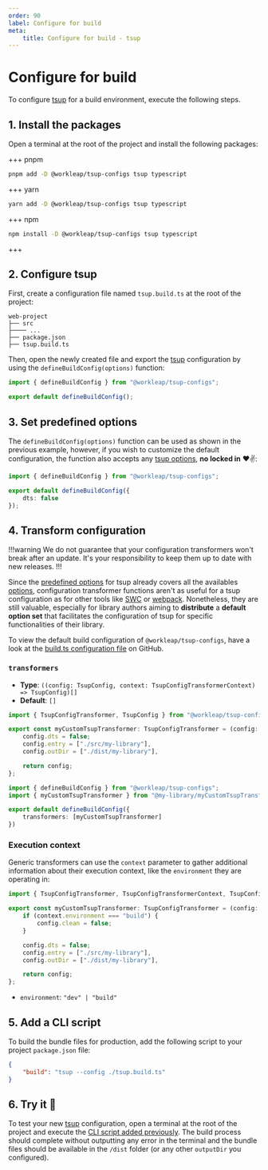 ```yaml
---
order: 90
label: Configure for build
meta:
    title: Configure for build - tsup
---
```


# Configure for build

To configure [tsup](https://tsup.egoist.dev/) for a build environment, execute the following steps.

## 1. Install the packages

Open a terminal at the root of the project and install the following packages:

+++ pnpm
```bash
pnpm add -D @workleap/tsup-configs tsup typescript
```
+++ yarn
```bash
yarn add -D @workleap/tsup-configs tsup typescript
```
+++ npm
```bash
npm install -D @workleap/tsup-configs tsup typescript
```
+++

## 2. Configure tsup

First, create a configuration file named `tsup.build.ts` at the root of the project:

``` !#5
web-project
├── src
├──── ...
├── package.json
├── tsup.build.ts
```

Then, open the newly created file and export the [tsup](https://tsup.egoist.dev/) configuration by using the `defineBuildConfig(options)` function:

```ts tsup.build.ts
import { defineBuildConfig } from "@workleap/tsup-configs";

export default defineBuildConfig();
```

## 3. Set predefined options

The `defineBuildConfig(options)` function can be used as shown in the previous example, however, if you wish to customize the default configuration, the function also accepts any [tsup options](https://tsup.egoist.dev/#usage), **no locked in** :heart::v::

```ts !#4 tsup.build.ts
import { defineBuildConfig } from "@workleap/tsup-configs";

export default defineBuildConfig({
    dts: false
});
```

## 4. Transform configuration

!!!warning
We do not guarantee that your configuration transformers won't break after an update. It's your responsibility to keep them up to date with new releases.
!!!

Since the [predefined options](#3-set-predefined-options) for tsup already covers all the availables [options](https://tsup.egoist.dev/#usage), configuration transformer functions aren't as useful for a tsup configuration as for other tools like [SWC](../swc/configure-build.md#4-transform-configuration) or [webpack](../webpack/configure-build.md#4-transform-configuration). Nonetheless, they are still valuable, especially for library authors aiming to **distribute** a **default option set** that facilitates the configuration of tsup for specific functionalities of their library.

To view the default build configuration of `@workleap/tsup-configs`, have a look at the [build.ts configuration file](https://github.com/gsoft-inc/wl-web-configs/blob/main/packages/tsup-configs/src/build.ts) on GitHub.

### `transformers`

- **Type**: `((config: TsupConfig, context: TsupConfigTransformerContext) => TsupConfig)[]`
- **Default**: `[]`

```ts myCustomTransformer.ts
import { TsupConfigTransformer, TsupConfig } from "@workleap/tsup-configs";

export const myCustomTsupTransformer: TsupConfigTransformer = (config: TsupConfig) => {
    config.dts = false;
    config.entry = ["./src/my-library"],
    config.outDir = ["./dist/my-library"],

    return config;
};
```

```ts !#5 tsup.build.ts
import { defineBuildConfig } from "@workleap/tsup-configs";
import { myCustomTsupTransformer } from "@my-library/myCustomTsupTransformer";

export default defineBuildConfig({
    transformers: [myCustomTsupTransformer]
})
```

### Execution context

Generic transformers can use the `context` parameter to gather additional information about their execution context, like the `environment` they are operating in:

```ts !#4 myCustomTransformer.ts
import { TsupConfigTransformer, TsupConfigTransformerContext, TsupConfig } from "@workleap/tsup-configs";

export const myCustomTsupTransformer: TsupConfigTransformer = (config: TsupConfig, context: TsupConfigTransformerContext) => {
    if (context.environment === "build") {
        config.clean = false;
    }

    config.dts = false;
    config.entry = ["./src/my-library"],
    config.outDir = ["./dist/my-library"],

    return config;
};
```

- `environment`: `"dev" | "build"`

## 5. Add a CLI script

To build the bundle files for production, add the following script to your project `package.json` file:

```json package.json
{
    "build": "tsup --config ./tsup.build.ts"
}
```

## 6. Try it :rocket:

To test your new [tsup](https://tsup.egoist.dev/) configuration, open a terminal at the root of the project and execute the [CLI script added previously](#5-add-a-cli-script). The build process should complete without outputting any error in the terminal and the bundle files should be available in the `/dist` folder (or any other `outputDir` you configured).
